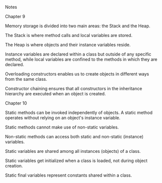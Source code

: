 Notes 

Chapter 9

Memory storage is divided into two main areas: the Stack and the Heap.

The Stack is where method calls and local variables are stored.

The Heap is where objects and their instance variables reside.

Instance variables are declared within a class but outside of any specific method, while local variables are confined to the methods in which they are declared.

Overloading constructors enables us to create objects in different ways from the same class.

Constructor chaining ensures that all constructors in the inheritance hierarchy are executed when an object is created.


Chapter 10

Static methods can be invoked independently of objects. A static method operates without relying on an object's instance variable.

Static methods cannot make use of non-static variables.

Non-static methods can access both static and non-static (instance) variables.

Static variables are shared among all instances (objects) of a class.

Static variables get initialized when a class is loaded, not during object creation.

Static final variables represent constants shared within a class.
